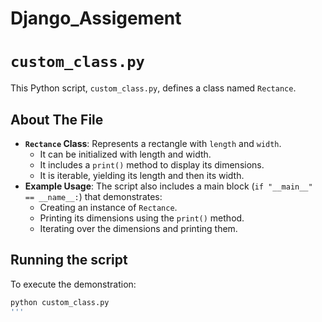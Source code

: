 # Django_Assigement
# `custom_class.py`

This Python script, `custom_class.py`, defines a class named `Rectance`.

## About The File

* **`Rectance` Class**: Represents a rectangle with `length` and `width`.
    * It can be initialized with length and width.
    * It includes a `print()` method to display its dimensions.
    * It is iterable, yielding its length and then its width.
* **Example Usage**: The script also includes a main block (`if "__main__" == __name__:`) that demonstrates:
    * Creating an instance of `Rectance`.
    * Printing its dimensions using the `print()` method.
    * Iterating over the dimensions and printing them.

## Running the script

To execute the demonstration:
```bash
python custom_class.py
'''


